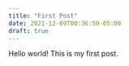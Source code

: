 ```yaml
---
title: "First Post"
date: 2021-12-09T00:36:50-05:00
draft: true
---
```


Hello world! This is my first post.